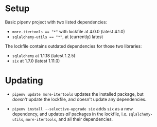 # Setup

Basic pipenv project with two listed dependencies:

* `more-itertools == "*"` with lockfile at 4.0.0 (latest 4.1.0)
* `sqlalchemy-utils == "*"`, at (currently) latest

The lockfile contains outdated dependencies for those two libraries:

* `sqlalchemy` at 1.1.18 (latest 1.2.5)
* `six` at 1.7.0 (latest 1.11.0)

# Updating

* `pipenv update more-itertools` updates the installed package, but
  _doesn't_ update the lockfile, and doesn't update any dependencies.

* `pipenv install --selective-upgrade six` adds `six` as a new
  dependency, and updates _all_ packages in the lockfile, i.e.
  `sqlalchemy-utils`, `more-itertools`, and all their dependencies.
